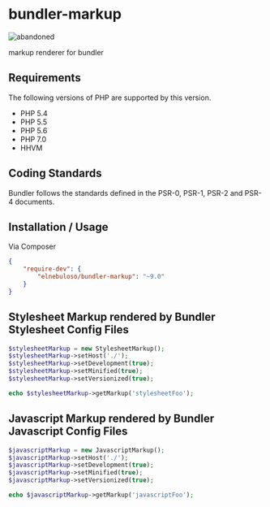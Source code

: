 # bundler-markup

![abandoned](https://img.shields.io/badge/project-abandoned-red)

markup renderer for bundler

## Requirements

The following versions of PHP are supported by this version.

* PHP 5.4
* PHP 5.5
* PHP 5.6
* PHP 7.0
* HHVM

## Coding Standards

Bundler follows the standards defined in the PSR-0, PSR-1, PSR-2 and PSR-4 documents.

## Installation / Usage

Via Composer

``` json
{
    "require-dev": {
        "elnebuloso/bundler-markup": "~9.0"
    }
}
```

## Stylesheet Markup rendered by Bundler Stylesheet Config Files

```php
$stylesheetMarkup = new StylesheetMarkup();
$stylesheetMarkup->setHost('./');
$stylesheetMarkup->setDevelopment(true);
$stylesheetMarkup->setMinified(true);
$stylesheetMarkup->setVersionized(true);

echo $stylesheetMarkup->getMarkup('stylesheetFoo');
```

## Javascript Markup rendered by Bundler Javascript Config Files

```php
$javascriptMarkup = new JavascriptMarkup();
$javascriptMarkup->setHost('./');
$javascriptMarkup->setDevelopment(true);
$javascriptMarkup->setMinified(true);
$javascriptMarkup->setVersionized(true);

echo $javascriptMarkup->getMarkup('javascriptFoo');
```